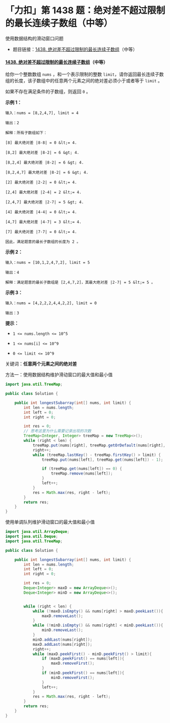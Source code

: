 # 「力扣」第 1438 题：绝对差不超过限制的最长连续子数组（中等）

使用数据结构的滑动窗口问题

+ 题目链接：[1438. 绝对差不超过限制的最长连续子数组](https://leetcode-cn.com/problems/longest-continuous-subarray-with-absolute-diff-less-than-or-equal-to-limit/)（中等）

#### [1438. 绝对差不超过限制的最长连续子数组](https://leetcode-cn.com/problems/longest-continuous-subarray-with-absolute-diff-less-than-or-equal-to-limit/)（中等）

给你一个整数数组 `nums` ，和一个表示限制的整数 `limit`，请你返回最长连续子数组的长度，该子数组中的任意两个元素之间的绝对差必须小于或者等于 `limit` 。

如果不存在满足条件的子数组，则返回 `0` 。

**示例 1：**

```
输入：nums = [8,2,4,7], limit = 4

输出：2 

解释：所有子数组如下：

[8] 最大绝对差 |8-8| = 0 &lt;= 4.

[8,2] 最大绝对差 |8-2| = 6 &gt; 4. 

[8,2,4] 最大绝对差 |8-2| = 6 &gt; 4.

[8,2,4,7] 最大绝对差 |8-2| = 6 &gt; 4.

[2] 最大绝对差 |2-2| = 0 &lt;= 4.

[2,4] 最大绝对差 |2-4| = 2 &lt;= 4.

[2,4,7] 最大绝对差 |2-7| = 5 &gt; 4.

[4] 最大绝对差 |4-4| = 0 &lt;= 4.

[4,7] 最大绝对差 |4-7| = 3 &lt;= 4.

[7] 最大绝对差 |7-7| = 0 &lt;= 4. 

因此，满足题意的最长子数组的长度为 2 。
```

**示例 2：**

```
输入：nums = [10,1,2,4,7,2], limit = 5

输出：4 

解释：满足题意的最长子数组是 [2,4,7,2]，其最大绝对差 |2-7| = 5 &lt;= 5 。
```

**示例 3：**

```
输入：nums = [4,2,2,2,4,4,2,2], limit = 0

输出：3
```

**提示：**

- `1 <= nums.length <= 10^5`

- `1 <= nums[i] <= 10^9`

- `0 <= limit <= 10^9`

关键词：**任意两个元素之间的绝对差**

方法一：使用数据结构维护滑动窗口的最大值和最小值

```java
import java.util.TreeMap;

public class Solution {

    public int longestSubarray(int[] nums, int limit) {
        int len = nums.length;
        int left = 0;
        int right = 0;

        int res = 0;
        // 思考这里为什么需要记录出现的次数
        TreeMap<Integer, Integer> treeMap = new TreeMap<>();
        while (right < len) {
            treeMap.put(nums[right], treeMap.getOrDefault(nums[right], 0) + 1);
            right++;
            while (treeMap.lastKey() - treeMap.firstKey() > limit) {
                treeMap.put(nums[left], treeMap.get(nums[left]) - 1);

                if (treeMap.get(nums[left]) == 0) {
                    treeMap.remove(nums[left]);
                }
                left++;
            }
            res = Math.max(res, right - left);
        }
        return res;
    }
}
```

使用单调队列维护滑动窗口的最大值和最小值

```java
import java.util.ArrayDeque;
import java.util.Deque;
import java.util.TreeMap;

public class Solution {

    public int longestSubarray(int[] nums, int limit) {
        int len = nums.length;
        int left = 0;
        int right = 0;

        int res = 0;
        Deque<Integer> maxD = new ArrayDeque<>();
        Deque<Integer> minD = new ArrayDeque<>();


        while (right < len) {
            while (!maxD.isEmpty() && nums[right] > maxD.peekLast()){
                maxD.removeLast();
            }
            while (!minD.isEmpty() && nums[right] < minD.peekLast()){
                minD.removeLast();
            }
            minD.addLast(nums[right]);
            maxD.addLast(nums[right]);
            right++;
            while (maxD.peekFirst() - minD.peekFirst() > limit){
                if (maxD.peekFirst() == nums[left]){
                    maxD.removeFirst();
                }
                if (minD.peekFirst() == nums[left]){
                    minD.removeFirst();
                }
                left++;
            }
            res = Math.max(res, right - left);
        }
        return res;
    }
}
```

## 